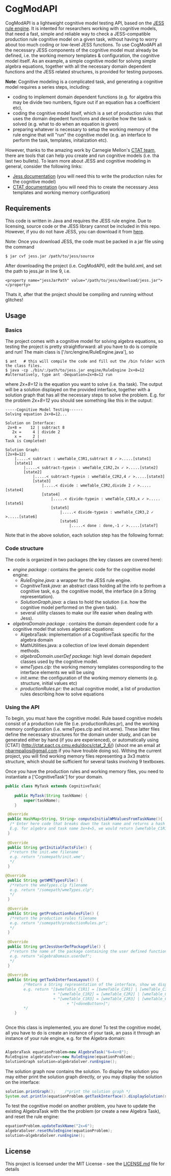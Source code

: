 # CogModAPI

CogModAPI is a lightweight cognitive model testing API, based on the [JESS rule engine](http://www.jessrules.com). It is intented for researchers working with cognitive models, that need a fast, simple and reliable way to check a JESS-compatible production rule cognitive model on a given task, without having to worry about too much coding or low-level JESS functions.
To use CogModAPI all the necessary JESS components of the cognitive model must already be defined, i.e. the working memory templates & configuration, the cognitive model itself. As an example, a simple cognitive model for solving simple algebra equations, together with all the necessary domain dependent functions and the JESS related structures, is provided for testing purposes.

**Note**: Cognitive modeling is a complicated task, and generating a cognitive model requires a series steps, including: 
  * coding to implement domain dependent functions (e.g. for algebra this may be divide two numbers, figure out if an equation has a coefficient etc),
  * coding the cognitive model itself, which is a set of production rules that uses the domain depedent functions and describe  how the task is solved (e.g. what to do when an equation is given)
  * preparing whatever is necessary to setup the working memory of the rule engine that will "run" the cognitive model (e.g. an interface to perform the task, templates, initalization etc).

However, thanks to the amazing work by Carnegie Mellon's [CTAT team](http://ctat.pact.cs.cmu.edu/), there are tools that can help you create and run cognitive models (i.e. tha last two bullets). To learn more about JESS and cognitive modeling in general, consider the following links:
 * [Jess documentation](http://www.jessrules.com/jess/docs/71/) (you will need this to write the production rules for the cognitive model)
 * [CTAT documentation](http://ctat.pact.cs.cmu.edu/docs/ctat_2_6/) (you will need this to create the necessary Jess templates and working memory configuration)


## Requirements 

This code is written in Java and requires the JESS rule engine. Due to licensing, source code or the JESS library cannot be included in this repo. However, if you do not have JESS, you can download it from [here](http://www.jessrules.com/jess/download.shtml).

Note: Once you download JESS, the code must be packed in a jar file using the command
```
$ jar cvf jess.jar /path/to/jess/source
```

After downloading the project (i.e. CogModAPI), edit the build.xml, and set the path to jess.jar in line 9, i.e.
```
<property name="jessJarPath" value="/path/to/jess/download/jess.jar"></property>
```

Thats it, after that the project should be compiling and running without glitches! 

## Usage

### Basics

The project comes with a cognitive model for solving algebra equations, so testing the project is pretty straightforward: all you have to do is compile and run! The main class is ['/src/engine/RuleEngine.java'], so 
```
$ ant   # this will compile the code and fill out the /bin folder with the class files.
$ java -cp ./bin/:/path/to/jess.jar engine/RuleEngine 2x+8=12  #alternatively, type ant -Dequation=2x+8=12 run
```
where *2x+8=12* is the equation you want to solve (i.e. tha task). The output will be a solution displayed on the provided interface, together with a solution graph that has all the necessary steps to solve the problem. E.g. for the problem *2x+8=12* you should see something like this in the output: 
```
-----Cognitive Model Testing------
Solving equation 2x+8=12...

Solution on Interface:
 2x+8 =    12 | subtract 8
   2x =     4 | divide 2
    x =     2 |      
Task is Completed!

Solution Graph:
[2x+8=12]
    |.....< subtract : wmeTable_C3R1,subtract 8 ✓ >.....[state1]
    [state1]
        |.....< subtract-typein : wmeTable_C1R2,2x ✓ >.....[state2]
        [state2]
            |.....< subtract-typein : wmeTable_C2R2,4 ✓ >.....[state3]
            [state3]
                |.....< divide : wmeTable_C3R2,divide 2 ✓ >.....[state4]
                [state4]
                    |.....< divide-typein : wmeTable_C1R3,x ✓ >.....[state5]
                    [state5]
                        |.....< divide-typein : wmeTable_C2R3,2 ✓ >.....[state6]
                        [state6]
                            |.....< done : done,-1 ✓ >.....[state7]
```

Note that in the above solution, each solution step has the following format:


### Code structure

The code is organized in two packages (the key classes are covered here): 
* *engine package :* contains the generic code for the cognitive model engine:
  * *RuleEngine.java:* a wrapper for the JESS rule engine.
  * *CognitiveTask.java:* an abstract class holding all the info to perfrom a cognitive task, e.g. the cognitive model, the interface (in a String representation).
  * *SolutionGraph.java:* a class to hold the solution (i.e. how the cognitive model performed on the given task).
  * several utility classes to make our life easier when dealing with Jess).
* *algebraDomain package :* contains the domain dependent code for a cognitive model that solves algebraic equations:
  * AlgebraTask: implementation of a CognitiveTask specific for the algebra domain
  * MathUtilities.java: a collection of low level domain dependent methods.
  * *algebraDomain.userDef package:* high level domain depedent classes used by the cognitive model.
  * *wmeTypes.clp:* the working memory templates corresponding to the interface elements we will be using 
  * *init.wme:* the configuration of the working memory elements (e.g. structure, initial values etc)
  * *productionRules.pr:* the actual cognitive model, a list of production rules describing how to solve equations

### Using the API

To begin, you must have the cognitive model. Rule based cognitive models consist of a production rule file (i.e. productionRules.pr), and the working memory configuration (i.e. wmeTypes.clp and init.wme). These latter files define the necessary structures for the domain under study, and can be generated either by hand (if you are experienced), or automatically using [CTAT] (http://ctat.pact.cs.cmu.edu/docs/ctat_2_6/) (shoot me an email at nbarmpalios@gmail.com if you have trouble doing so). Withing the current project, you will find working memory files representing a 3x3 matrix structure, which should be sufficient for several tasks involving 9 textboxes.

Once you have the production rules and working memory files, you need to instantiate a ['CognitiveTask'] for your domain.
```java
public class MyTask extends CognitiveTask{
	
	public MyTask(String taskName) {
		super(taskName);
	}

 @Override
 public HashMap<String, String> computeInitialWMValuesFromTaskName(){
  /* Enter here code that breaks down the task name and returns a hash containing [what workign memory element should be updated]->[updating value]. 
  E.g. for algebra and task name 3x+4=5, we would return [wmeTable_C1R1]->3x+4, [wmeTable_C1R1]->5 */   
 }
 
 @Override
 public String getInitialFactsFile() {
  /*return the init.wme filename
  e.g. return "/somepath/init.wme";
  */
 }

@Override
 public String getWMETypesFile() {
  /*return the wmeTypes.clp filename
  e.g. return "/somepath/wmeTypes.clp";
  */
 }
 
 @Override
 public String getProductionRulesFile() {
  /*return the production rules filename
  e.g. return "/somepath/productionRules.pr";
  */
 }
 
 @Override
 public String getJessUserDefPackageFile() {
  /*return the name of the package containing the user defined functions (that are used in the production rules).
  e.g. return "algebraDomain.userDef";
  */
 }
 
 @Override
 public String getTaskInterfaceLayout() {
		/*Return a String representation of the interface, show we display the in a meaningfull way. Note that $ behind the name of the workign memroy element means this element is expected to be part of the initial state (that defines the problem).
		e.g. return "[$wmeTable_C1R1] = [$wmeTable_C2R1] | [wmeTable_C3R1]\n"
			         + "[wmeTable_C1R2] = [wmeTable_C2R2] | [wmeTable_C3R2]\n"
			         + "[wmeTable_C1R3] = [wmeTable_C2R3] | [wmeTable_C3R3]\n"
			               + "[<doneButton>]";
		*/
	}
 
```
Once this class is implemented, you are done! To test the cognitive model, all you have to do is create an instance of your task, an pass it through an instance of your rule engine, e.g. for the Algebra domain:  

```java

AlgebraTask equationProblem=new AlgebraTask("6=4x+8");
RuleEngine algebraSolver=new RuleEngine(equationProblem);
SolutionGraph solution=algebraSolver.runEngine();

```

The solution graph now contains the solution. To display the solution you may either print the solution graph directly, or you may display the solution on the interface: 
```java
solution.printGraph();    /*print the solution graph */
System.out.println(equationProblem.getTaskInterface().displaySolution(solution)); /*print the solution on the interface*/
```
To test the cognitive model on another problem, you have to update the existing AlgebraTask with the the problem (or create a new Algebra Task), and reset the rule engine: 

```java
equationProblem.updateTaskName("2x=6");
algebraSolver.resetRuleEngine(equationProblem);
solution=algebraSolver.runEngine();
```			

## License

This project is licensed under the MIT License - see the [LICENSE.md](LICENSE.md) file for details





